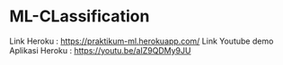 # ML-CLassification

Link Heroku : https://praktikum-ml.herokuapp.com/
Link Youtube demo Aplikasi Heroku : https://youtu.be/aIZ9QDMy9JU
